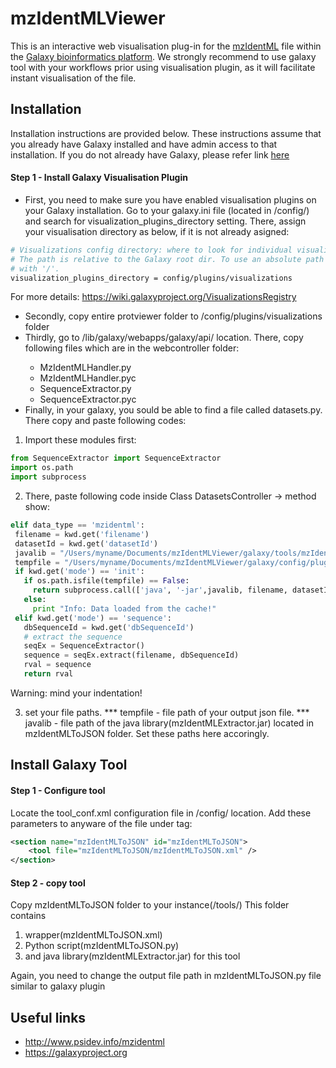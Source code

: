 # mzIdentMLViewer

This is an interactive web visualisation plug-in for the [mzIdentML](http://www.psidev.info/mzidentml) file within the [Galaxy bioinformatics platform](https://galaxyproject.org). We strongly recommend to use galaxy tool with your workflows prior using visualisation plugin, as it will facilitate instant visualisation of the file.

## Installation

Installation instructions are provided below. These instructions assume that you already have Galaxy installed and have admin access to that installation. If you do not already have Galaxy, please refer link [here](https://wiki.galaxyproject.org/Admin/GetGalaxy)

#### Step 1 - Install Galaxy Visualisation Plugin

* First, you need to make sure you have enabled visualisation plugins on your Galaxy installation. Go to your galaxy.ini file (located in <your galaxy directory>/config/) and search for visualization_plugins_directory setting. There, assign your visualisation directory as below, if it is not already asigned:

```bash
# Visualizations config directory: where to look for individual visualization plugins.
# The path is relative to the Galaxy root dir. To use an absolute path begin the path
# with '/'.
visualization_plugins_directory = config/plugins/visualizations
```
For more details: https://wiki.galaxyproject.org/VisualizationsRegistry

* Secondly, copy entire protviewer folder to <your galaxy directory>/config/plugins/visualizations folder
* Thirdly, go to <your galaxy directory>/lib/galaxy/webapps/galaxy/api/ location. There, copy following files which are in the webcontroller folder:
  * MzIdentMLHandler.py
  * MzIdentMLHandler.pyc
  * SequenceExtractor.py
  * SequenceExtractor.pyc
* Finally, in your galaxy, you sould be able to find a file called datasets.py. There copy and paste following codes:

1. Import these modules first:

```python
from SequenceExtractor import SequenceExtractor
import os.path
import subprocess
```

2. There, paste following code inside Class DatasetsController -> method show:

```python
elif data_type == 'mzidentml':
 filename = kwd.get('filename')
 datasetId = kwd.get('datasetId')
 javalib = "/Users/myname/Documents/mzIdentMLViewer/galaxy/tools/mzIdentMLToJSON/mzIdentMLExtractor.jar"
 tempfile = "/Users/myname/Documents/mzIdentMLViewer/galaxy/config/plugins/visualizations/protviewer/static/data/"+datasetId+"_protein.json"
 if kwd.get('mode') == 'init':
   if os.path.isfile(tempfile) == False:
     return subprocess.call(['java', '-jar',javalib, filename, datasetId])
   else:
     print "Info: Data loaded from the cache!"
 elif kwd.get('mode') == 'sequence':
   dbSequenceId = kwd.get('dbSequenceId')
   # extract the sequence
   seqEx = SequenceExtractor()
   sequence = seqEx.extract(filename, dbSequenceId)
   rval = sequence
   return rval
```

Warning: mind your indentation!

3. set your file paths. 
*** tempfile - file path of your output json file. 
*** javalib - file path of the java library(mzIdentMLExtractor.jar) located in mzIdentMLToJSON folder. 
Set these paths here accoringly.

## Install Galaxy Tool

#### Step 1 - Configure tool

Locate the tool_conf.xml configuration file in <your galaxy directory>/config/ location.
Add these parameters to anyware of  the file under <toolbox> tag:

```XML
<section name="mzIdentMLToJSON" id="mzIdentMLToJSON">
    <tool file="mzIdentMLToJSON/mzIdentMLToJSON.xml" />
</section>
```
#### Step 2 - copy tool

Copy mzIdentMLToJSON folder to your instance(<your galaxy directory>/tools/)
This folder contains 
 1. wrapper(mzIdentMLToJSON.xml) 
 2. Python script(mzIdentMLToJSON.py)
 3. and java library(mzIdentMLExtractor.jar) for this tool

Again, you need to change the output file path in mzIdentMLToJSON.py file similar to galaxy plugin

## Useful links

* http://www.psidev.info/mzidentml
* https://galaxyproject.org
